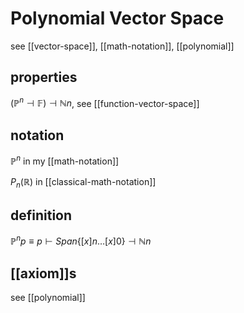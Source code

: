 # Polynomial Vector Space

see [[vector-space]], [[math-notation]], [[polynomial]]

## properties

$(\mathbb P^n \dashv \mathbb F) \dashv \mathbb N n$, see [[function-vector-space]]

## notation

$\mathbb P^n$ in my [[math-notation]]

$P_n(\mathbb R)$ in [[classical-math-notation]]

## definition

$\mathbb P^n p \equiv p \vdash Span\{[x] n \dots [x] 0\} \dashv \mathbb N n$

## [[axiom]]s

see [[polynomial]]
